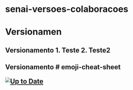 # senai-versoes-colaboracoes
<h1>Versionamen
<h2> Versionamento
1. Teste
2. Teste2
 <h2> Versionamento
# emoji-cheat-sheet

[![Up to Date](https://github.com/ikatyang/emoji-cheat-sheet/workflows/Up%20to%20Date/badge.svg)](https://github.com/ikatyang/emoji-cheat-sheet/actions?query=workflow%3A%22Up+to+Date%22)
